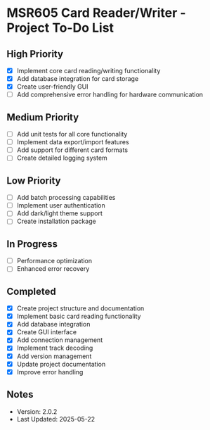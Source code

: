 # MSR605 Card Reader/Writer - Project To-Do List

## High Priority
- [x] Implement core card reading/writing functionality
- [x] Add database integration for card storage
- [x] Create user-friendly GUI
- [ ] Add comprehensive error handling for hardware communication

## Medium Priority
- [ ] Add unit tests for all core functionality
- [ ] Implement data export/import features
- [ ] Add support for different card formats
- [ ] Create detailed logging system

## Low Priority
- [ ] Add batch processing capabilities
- [ ] Implement user authentication
- [ ] Add dark/light theme support
- [ ] Create installation package

## In Progress
- [ ] Performance optimization
- [ ] Enhanced error recovery

## Completed
- [x] Create project structure and documentation
- [x] Implement basic card reading functionality
- [x] Add database integration
- [x] Create GUI interface
- [x] Add connection management
- [x] Implement track decoding
- [x] Add version management
- [x] Update project documentation
- [x] Improve error handling

## Notes
- Version: 2.0.2
- Last Updated: 2025-05-22

